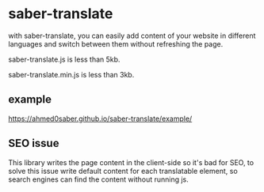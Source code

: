 # saber-translate

with saber-translate, you can easily add content of your website in different languages and switch between them without refreshing the page.

saber-translate.js is less than 5kb.

saber-translate.min.js is less than 3kb.

## example

https://ahmed0saber.github.io/saber-translate/example/

## SEO issue

This library writes the page content in the client-side so it's bad for SEO, to solve this issue write default content for each translatable element, so search engines can find the content without running js.

